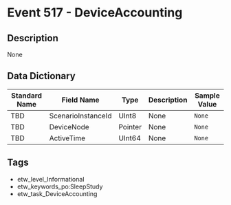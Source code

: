 # Event 517 - DeviceAccounting

## Description
None

## Data Dictionary
|Standard Name|Field Name|Type|Description|Sample Value|
|---|---|---|---|---|
|TBD|ScenarioInstanceId|UInt8|None|`None`|
|TBD|DeviceNode|Pointer|None|`None`|
|TBD|ActiveTime|UInt64|None|`None`|

## Tags
* etw_level_Informational
* etw_keywords_po:SleepStudy
* etw_task_DeviceAccounting